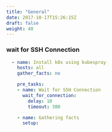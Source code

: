 ```yaml
---
title: "General"
date: 2017-10-17T15:26:15Z
draft: false
weight: 40
---
```


<!--ts-->


<!-- Added by: morelly_t1, at: Fri 05 Mar 2021 08:37:27 PM CET -->

<!--te-->

### wait for SSH Connection
```yaml
  - name: Install k8s using kubespray
    hosts: all
    gather_facts: no

    pre_tasks:
    - name: Wait for SSH Connection
      wait_for_connection:
        delay: 10
        timeout: 300

    - name: Gathering facts
      setup:
```
